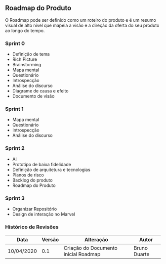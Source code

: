 ## Roadmap do Produto
O Roadmap pode ser definido como um roteiro do produto e é um resumo visual de alto nível que mapeia a visão e a direção da oferta do seu produto ao longo do tempo.    

### Sprint 0

* Definição de tema 
* Rich Picture 
* Brainstorming                  
* Mapa mental
* Questionário 
* Introspecção 
* Análise do discurso 
* Diagrame de causa e efeito
* Documento de visão 

### Sprint 1

 * Mapa mental
 * Questionário 
 * Introspecção 
 * Análise do discurso 
 
### Sprint 2

* AI 
* Prototipo de baixa fidelidade 
* Definição de arquitetura e tecnologias
* Planos de risco 
* Backlog do produto 
* Roadmap do Produto 

### Sprint 3

* Organizar Repositório 
* Design de interação no Marvel 

### Histórico de Revisões
|Data|Versão|Alteração|Autor|
|----|------|---------|-----|
| 10/04/2020 | 0.1 | Criação do Documento inicial Roadmap | Bruno Duarte | 
